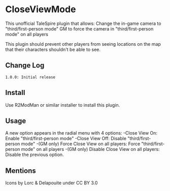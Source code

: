 # CloseViewMode

This unofficial TaleSpire plugin that allows:
Change the in-game camera to "third/first-person mode"
GM to force the camera in "third/first-person mode" on all players

This plugin should prevent other players from seeing locations on the map that their characters shouldn't be able to see.

## Change Log

```
1.0.0: Initial release
```

## Install

Use R2ModMan or similar installer to install this plugin.

## Usage

A new option appears in the radial menu with 4 options:
-Close View On: Enable "third/first-person mode" 
-Close View Off: Disable "third/first-person mode" 
-(GM only) Force Close View on all players: Force "third/first-person mode" on all players
-(GM only) Disable Close View on all players: Disable the previous option.

## Mentions

Icons by Lorc & Delapouite under CC BY 3.0